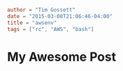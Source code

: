 ```toml
author = "Tim Gossett"
date = "2015-03-08T21:06:46-04:00"
title = "awsenv"
tags = ["rc", "AWS", "bash"]
```

# My Awesome Post
